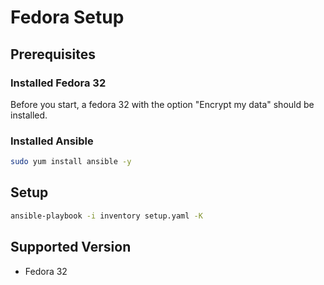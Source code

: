  # Fedora Setup
 
 ## Prerequisites
 ### Installed Fedora 32
 Before you start, a fedora 32 with the option "Encrypt my data" should be installed.
 
 ### Installed Ansible
 ```bash
 sudo yum install ansible -y
 ```
 
 ## Setup
 
 ```bash
 ansible-playbook -i inventory setup.yaml -K
 ```
 
 ## Supported Version
 - Fedora 32


